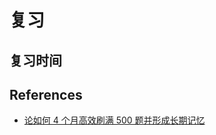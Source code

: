 # 复习

## 复习时间

## References

- [论如何 4 个月高效刷满 500 题并形成长期记忆](https://leetcode.cn/circle/discuss/jq9Zke/)
